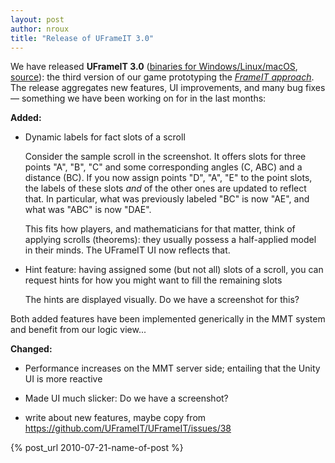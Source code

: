 ```yaml
---
layout: post
author: nroux
title: "Release of UFrameIT 3.0"
---
```


We have released **UFrameIT 3.0** ([binaries for Windows/Linux/macOS](https://github.com/UFrameIT/UFrameIT/releases/tag/3.0), [source](https://github.com/UFrameIT/UFrameIT/tree/3.0)):
the third version of our game prototyping the [*FrameIT approach*](https://uframeit.org/#the-uframeit-framework-and-serious-games).
The release aggregates new features, UI improvements, and many bug fixes &mdash; something we have been working on for in the last months:

**Added:**

- Dynamic labels for fact slots of a scroll

  Consider the sample scroll in the screenshot. It offers slots for three points "A", "B", "C" and some corresponding angles (C, ABC) and a distance (BC).
  If you now assign points "D", "A", "E" to the point slots, the labels of these slots *and* of the other ones are updated to reflect that.
  In particular, what was previously labeled "BC" is now "AE", and what was "ABC" is now "DAE".
  
  This fits how players, and mathematicians for that matter, think of applying scrolls (theorems): they usually possess a half-applied model in their minds.
  The UFrameIT UI now reflects that.

- Hint feature: having assigned some (but not all) slots of a scroll, you can request hints for how you might want to fill the remaining slots

  The hints are displayed visually. Do we have a screenshot for this?

Both added features have been implemented generically in the MMT system and benefit from our logic view...

**Changed:**

- Performance increases on the MMT server side; entailing that the Unity UI is more reactive

- Made UI much slicker: Do we have a screenshot?

- write about new features, maybe copy from https://github.com/UFrameIT/UFrameIT/issues/38

{% post_url 2010-07-21-name-of-post %}
